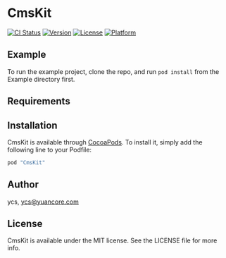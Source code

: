# CmsKit

[![CI Status](http://img.shields.io/travis/1214099793@qq.com/CmsKit.svg?style=flat)](https://travis-ci.org/1214099793@qq.com/CmsKit)
[![Version](https://img.shields.io/cocoapods/v/CmsKit.svg?style=flat)](http://cocoapods.org/pods/CmsKit)
[![License](https://img.shields.io/cocoapods/l/CmsKit.svg?style=flat)](http://cocoapods.org/pods/CmsKit)
[![Platform](https://img.shields.io/cocoapods/p/CmsKit.svg?style=flat)](http://cocoapods.org/pods/CmsKit)

## Example

To run the example project, clone the repo, and run `pod install` from the Example directory first.

## Requirements

## Installation

CmsKit is available through [CocoaPods](http://cocoapods.org). To install
it, simply add the following line to your Podfile:

```ruby
pod "CmsKit"
```

## Author

ycs, ycs@yuancore.com

## License

CmsKit is available under the MIT license. See the LICENSE file for more info.

